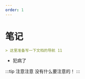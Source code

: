 ```yaml
---
order: 1
---
```


# 笔记

```md
> 这里准备写一下文档的导航 11
```

- 犯病了

:::tip 注意注意
没有什么要注意的！
:::

<LastUpdated time="2024/11/1 16:00:31"/>
